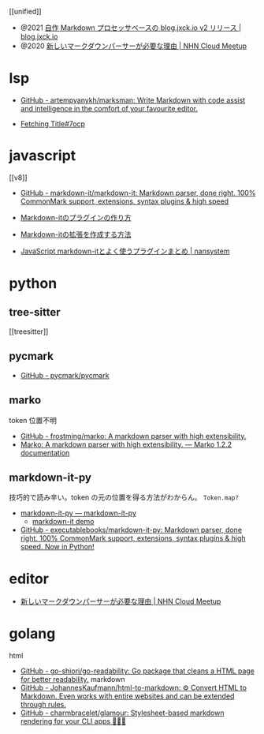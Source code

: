 [[unified]]

- @2021 [自作 Markdown プロセッサベースの blog.jxck.io v2 リリース | blog.jxck.io](https://blog.jxck.io/entries/2021-11-30/blog-v2-release.html)
- @2020 [新しいマークダウンパーサーが必要な理由 | NHN Cloud Meetup](https://meetup-jp.toast.com/3341)

# lsp
- [GitHub - artempyanykh/marksman: Write Markdown with code assist and intelligence in the comfort of your favourite editor.](https://github.com/artempyanykh/marksman)

- [Fetching Title#7ocp](https://code.visualstudio.com/blogs/2022/08/16/markdown-language-server)

# javascript
[[v8]]
- [GitHub - markdown-it/markdown-it: Markdown parser, done right. 100% CommonMark support, extensions, syntax plugins & high speed](https://github.com/markdown-it/markdown-it)

- [Markdown-itのプラグインの作り方](https://zenn.dev/mkizka/articles/9d4954d83b8862)
- [Markdown-itの拡張を作成する方法](https://blog.growthers.dev/kat0h/posts/how-make-md-it-plugin/)
- [JavaScript markdown-itとよく使うプラグインまとめ | nansystem](https://nansystem.com/what-is-markdown-it-and-frequently-used-plugins/)

# python
## tree-sitter
[[treesitter]]

## pycmark
- [GitHub - pycmark/pycmark](https://github.com/pycmark/pycmark)

## marko 
token 位置不明
- [GitHub - frostming/marko: A markdown parser with high extensibility.](https://github.com/frostming/marko)
- [Marko: A markdown parser with high extensibility. — Marko 1.2.2 documentation](https://marko-py.readthedocs.io/en/latest/)

## markdown-it-py
技巧的で読み辛い。token の元の位置を得る方法がわからん。 `Token.map?`

- [markdown-it-py — markdown-it-py](https://markdown-it-py.readthedocs.io/en/latest/)
	- [markdown-it demo](https://markdown-it.github.io/)
- [GitHub - executablebooks/markdown-it-py: Markdown parser, done right. 100% CommonMark support, extensions, syntax plugins & high speed. Now in Python!](https://github.com/executablebooks/markdown-it-py)

# editor
- [新しいマークダウンパーサーが必要な理由 | NHN Cloud Meetup](https://meetup-jp.toast.com/3341)

# golang
html
- [GitHub - go-shiori/go-readability: Go package that cleans a HTML page for better readability.](https://github.com/go-shiori/go-readability)
markdown
- [GitHub - JohannesKaufmann/html-to-markdown: ⚙️ Convert HTML to Markdown. Even works with entire websites and can be extended through rules.](https://github.com/JohannesKaufmann/html-to-markdown)
- [GitHub - charmbracelet/glamour: Stylesheet-based markdown rendering for your CLI apps 💇🏻‍♀️](https://github.com/charmbracelet/glamour)
